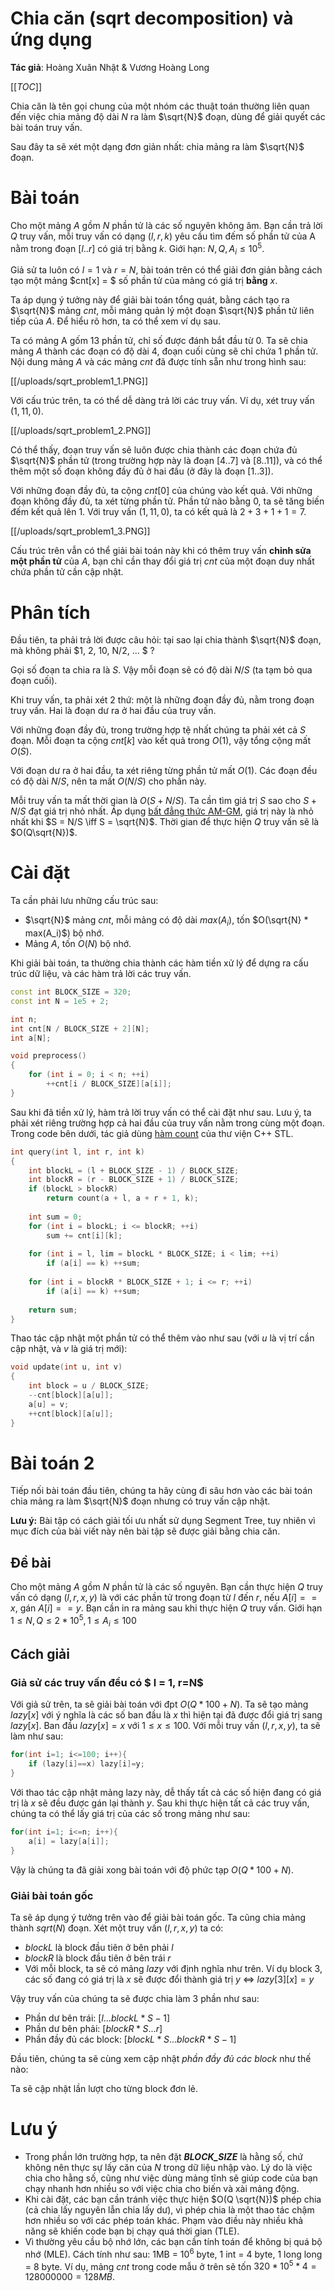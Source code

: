 # Chia căn (sqrt decomposition) và ứng dụng

**Tác giả**: Hoàng Xuân Nhật & Vương Hoàng Long

[[_TOC_]]

Chia căn là tên gọi chung của một nhóm các thuật toán thường liên quan đến việc chia mảng độ dài $N$ ra làm $\sqrt{N}$ đoạn, dùng để giải quyết các bài toán truy vấn. 

Sau đây ta sẽ xét một dạng đơn giản nhất: chia mảng ra làm $\sqrt{N}$ đoạn.


# Bài toán

Cho một mảng $A$ gồm $N$ phần tử là các số nguyên không âm. Bạn cần trả lời $Q$ truy vấn, mỗi truy vấn có dạng $(l, r, k)$ yêu cầu tìm đếm số phần tử của A nằm trong đoạn $[l..r]$ có giá trị bằng $k$. Giới hạn: $N, Q, A_i \le 10^5$.

Giả sử ta luôn có $l = 1$ và $r = N$, bài toán trên có thể giải đơn giản bằng cách tạo một mảng $cnt[x] = $ số phần tử của mảng có giá trị **bằng** $x$.

Ta áp dụng ý tưởng này để giải bài toán tổng quát, bằng cách tạo ra $\sqrt{N}$ mảng *cnt*, mỗi mảng quản lý một đoạn $\sqrt{N}$ phần tử liên tiếp của $A$. Để hiểu rõ hơn, ta có thể xem ví dụ sau.

Ta có mảng A gốm 13 phần tử, chỉ số được đánh bắt đầu từ 0. Ta sẽ chia mảng $A$ thành các đoạn có độ dài 4, đoạn cuối cùng sẽ chỉ chứa 1 phần tử. Nội dung mảng $A$ và các mảng $cnt$ đã được tính sẵn như trong hình sau:

[[/uploads/sqrt_problem1_1.PNG]]

Với cấu trúc trên, ta có thể dễ dàng trả lời các truy vấn. Ví dụ, xét truy vấn $(1, 11, 0)$.

[[/uploads/sqrt_problem1_2.PNG]]

Có thể thấy, đoạn truy vấn sẽ luôn được chia thành các đoạn chứa đủ $\sqrt{N}$ phần tử (trong trường hợp này là đoạn $[4..7]$ và $[8..11]$), và có thể thêm một số đoạn không đầy đủ ở hai đầu (ở đây là đoạn $[1..3]$).

Với những đoạn đầy đủ, ta cộng $cnt[0]$ của chúng vào kết quả. Với những đoạn không đầy đủ, ta xét từng phần tử. Phần tử nào bằng 0, ta sẽ tăng biến đếm kết quả lên 1. Với truy vấn $(1, 11, 0)$, ta có kết quả là $2 + 3 + 1 + 1 = 7$.

[[/uploads/sqrt_problem1_3.PNG]]

Cấu trúc trên vẫn có thể giải bài toán này khi có thêm truy vấn **chỉnh sửa một phần tử** của $A$, bạn chỉ cần thay đổi giá trị $cnt$ của một đoạn duy nhất chứa phần tử cần cập nhật.


# Phân tích

Đầu tiên, ta phải trả lời được câu hỏi: tại sao lại chia thành $\sqrt{N}$ đoạn, mà không phải $1, 2, 10, N/2, ... $ ? 

Gọi số đoạn ta chia ra là $S$. Vậy mỗi đoạn sẽ có độ dài $N/S$ (ta tạm bỏ qua đoạn cuối).

Khi truy vấn, ta phải xét 2 thứ: một là những đoạn đầy đủ, nằm trong đoạn truy vấn. Hai là đoạn dư ra ở hai đầu của truy vấn.

Với những đoạn đầy đủ, trong trường hợp tệ nhất chúng ta phải xét cả $S$ đoạn. Mỗi đoạn ta cộng $cnt[k]$ vào kết quả trong $O(1)$, vậy tổng cộng mất $O(S)$.

Với đoạn dư ra ở hai đầu, ta xét riêng từng phần tử mất $O(1)$. Các đoạn đều có độ dài $N/S$, nên ta mất $O(N/S)$ cho phần này.

Mỗi truy vấn ta mất thời gian là $O(S + N/S)$. Ta cần tìm giá trị $S$ sao cho $S + N/S$ đạt giá trị nhỏ nhất. Áp dụng [bất đẳng thức AM-GM](https://vi.wikipedia.org/wiki/B%E1%BA%A5t_%C4%91%E1%BA%B3ng_th%E1%BB%A9c_trung_b%C3%ACnh_c%E1%BB%99ng_v%C3%A0_trung_b%C3%ACnh_nh%C3%A2n), giá trị này là nhỏ nhất khi $S = N/S \iff S = \sqrt{N}$. Thời gian để thực hiện $Q$ truy vấn sẽ là $O(Q\sqrt{N})$.

# Cài đặt

Ta cần phải lưu những cấu trúc sau: 
* $\sqrt{N}$ mảng $cnt$, mỗi mảng có độ dài $max(A_i)$, tốn $O(\sqrt{N} * max(A_i)$) bộ nhớ.
* Mảng $A$, tốn $O(N)$ bộ nhớ.

Khi giải bài toán, ta thường chia thành các hàm tiền xử lý để dựng ra cấu trúc dữ liệu, và các hàm trả lời các truy vấn.

```cpp
const int BLOCK_SIZE = 320;
const int N = 1e5 + 2;

int n;
int cnt[N / BLOCK_SIZE + 2][N];
int a[N];

void preprocess()
{
    for (int i = 0; i < n; ++i)
        ++cnt[i / BLOCK_SIZE][a[i]];
}
```

Sau khi đã tiền xử lý, hàm trả lời truy vấn có thể cài đặt như sau. Lưu ý, ta phải xét riêng trường hợp cả hai đầu của truy vấn nằm trong cùng một đoạn. Trong code bên dưới, tác giả dùng [hàm count](https://www.cplusplus.com/reference/algorithm/count/) của thư viện C++ STL.

```cpp
int query(int l, int r, int k)
{
    int blockL = (l + BLOCK_SIZE - 1) / BLOCK_SIZE;
    int blockR = (r - BLOCK_SIZE + 1) / BLOCK_SIZE;
    if (blockL > blockR)
        return count(a + l, a + r + 1, k);
    
    int sum = 0;
    for (int i = blockL; i <= blockR; ++i)
        sum += cnt[i][k];
        
    for (int i = l, lim = blockL * BLOCK_SIZE; i < lim; ++i)
        if (a[i] == k) ++sum;
        
    for (int i = blockR * BLOCK_SIZE + 1; i <= r; ++i)
        if (a[i] == k) ++sum;
        
    return sum;
}
```

Thao tác cập nhật một phần tử có thể thêm vào như sau (với $u$ là vị trí cần cập nhật, và $v$ là giá trị mới):

```cpp
void update(int u, int v)
{
    int block = u / BLOCK_SIZE;
    --cnt[block][a[u]];
    a[u] = v;
    ++cnt[block][a[u]];
}
```

# Bài toán 2
Tiếp nối bài toán đầu tiên, chúng ta hãy cùng đi sâu hơn vào các bài toán chia mảng ra làm $\sqrt{N}$ đoạn nhưng có truy vấn cập nhật. 

**Lưu ý:** Bài tập có cách giải tối ưu nhất sử dụng Segment Tree, tuy nhiên vì mục đích của bài viết này nên bài tập sẽ được giải bằng chia căn. 


## Đề bài 
Cho một mảng $A$ gồm $N$ phần tử là các số nguyên. Bạn cần thực hiện $Q$ truy vấn có dạng $(l,r,x,y)$ là với các phần tử trong đoạn từ $l$ đến $r$, nếu $A[i] == x$, gán $A[i] == y$. Bạn cần in ra mảng sau khi thực hiện $Q$ truy vấn. Giới hạn $1 \le N,Q \le 2*10^5, 1 \le A_i \le 100$

## Cách giải
### Giả sử các truy vấn đều có $ l = 1, r=N$
Với giả sử trên, ta sẽ giải bài toán với đpt $O(Q*100 + N)$. Ta sẽ tạo mảng $lazy[x]$ với ý nghĩa là các số ban đầu là $x$ thì hiện tại đã được đổi giá trị sang $lazy[x]$. Ban đầu $lazy[x] = x$ với $1 \le x \le 100$. Với mỗi truy vấn $(l,r,x,y)$, ta sẽ làm như sau: 

```cpp
for(int i=1; i<=100; i++){
	if (lazy[i]==x) lazy[i]=y;
}
```

Với thao tác cập nhật mảng lazy này, dễ thấy tất cả các số hiện đang có giá trị là $x$ sẽ đều được gán lại thành $y$.
Sau khi thực hiện tất cả các truy vấn, chúng ta có thể lấy giá trị của các số trong mảng như sau: 
```cpp
for(int i=1; i<=n; i++){
	a[i] = lazy[a[i]];
}
```
Vậy là chúng ta đã giải xong bài toán với độ phức tạp $O(Q*100 + N)$.

### Giải bài toán gốc 
Ta sẽ áp dụng ý tưởng trên vào để giải bài toán gốc. Ta cũng chia mảng thành $sqrt(N)$ đoạn. Xét một truy vấn $(l,r,x,y)$ ta có:
* $blockL$ là block đầu tiên ở bên phải $l$
* $blockR$ là block đầu tiên ở bên trái $r$
* Với mỗi block, ta sẽ có mảng $lazy$ với định nghĩa như trên. Ví dụ block $3$, các số đang có giá trị là $x$ sẽ được đổi thành giá trị $y$ $\Leftrightarrow$ $lazy[3][x]=y$

Vậy truy vấn của chúng ta sẽ được chia làm 3 phần như sau:
* Phần dư bên trái: $[ l ... blockL * S - 1 ]$
* Phần dư bên phải: $[ blockR * S ... r ]$
* Phần đầy đủ các block: $[ blockL * S ... blockR * S - 1 ]$

Đầu tiên, chúng ta sẽ cùng xem cập nhật *phần đầy đủ các block* như thế nào:

Ta sẽ cập nhật lần lượt cho từng block đơn lẻ.

# Lưu ý
* Trong phần lớn trường hợp, ta nên đặt ***BLOCK_SIZE*** là hằng số, chứ không nên thực sự lấy căn của $N$ trong dữ liệu nhập vào. Lý do là việc chia cho hằng số, cũng như việc dùng mảng tĩnh sẽ giúp code của bạn chạy nhanh hơn nhiều so với việc chia cho biến và xài mảng động.
* Khi cài đặt, các bạn cần tránh việc thực hiện $O(Q \sqrt{N})$ phép chia (cả chia lấy nguyên lẫn chia lấy dư), vì phép chia là một thao tác chậm hơn nhiều so với các phép toán khác. Phạm vào điều này nhiều khả năng sẽ khiến code bạn bị chạy quá thời gian (TLE).
* Vì thường yêu cầu bộ nhớ lớn, các bạn cần tính toán để không bị quá bộ nhớ (MLE). Cách tính như sau: 1MB = $10^6$ byte, 1 int = $4$ byte, 1 long long = $8$ byte. Ví dụ, mảng $cnt$ trong code mẫu ở trên sẽ tốn $320 * 10^5 * 4 = 128 000 000 = 128 MB$.

